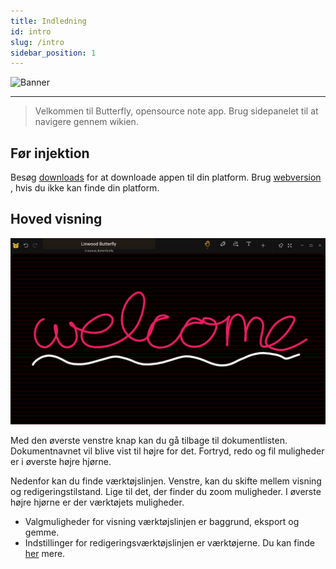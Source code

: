 ```yaml
---
title: Indledning
id: intro
slug: /intro
sidebar_position: 1
---
```



![Banner](/img/banner.png)

---

> Velkommen til Butterfly, opensource note app. Brug sidepanelet til at navigere gennem wikien.

## Før injektion

Besøg [downloads](/downloads) for at downloade appen til din platform. Brug [webversion](https://butterfly.linwood.dev) , hvis du ikke kan finde din platform.


## Hoved visning

![Hoved visning](main.png)

Med den øverste venstre knap kan du gå tilbage til dokumentlisten. Dokumentnavnet vil blive vist til højre for det. Fortryd, redo og fil muligheder er i øverste højre hjørne.

Nedenfor kan du finde værktøjslinjen. Venstre, kan du skifte mellem visning og redigeringstilstand. Lige til det, der finder du zoom muligheder. I øverste højre hjørne er der værktøjets muligheder.

- Valgmuligheder for visning værktøjslinjen er baggrund, eksport og gemme.
- Indstillinger for redigeringsværktøjslinjen er værktøjerne. Du kan finde [her](background) mere.

